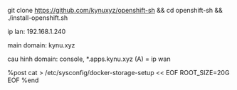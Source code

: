 git clone https://github.com/kynuxyz/openshift-sh && cd openshift-sh && ./install-openshift.sh

ip lan: 192.168.1.240

main domain: kynu.xyz

cau hinh domain: console, *.apps.kynu.xyz (A) = ip wan 

%post
cat > /etc/sysconfig/docker-storage-setup << EOF
ROOT_SIZE=20G
EOF
%end

